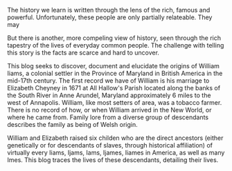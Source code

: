 The history we learn is written through the lens of the rich, famous and powerful. Unfortunately, these people are only partially relateable. They may 

But there is another, more compeling view of history, seen through the rich tapestry of the lives of everyday common people. The challenge with telling this story is the facts are scarce and hard to uncover. 

This blog seeks to discover, document and elucidate the origins of William Iiams, a colonial settler in the Province of Maryland in British America in the mid-17th century.  The first record we have of William is his marriage to Elizabeth Cheyney in 1671 at All Hallow's Parish located along the banks of the South River in Anne Arundel, Maryland approximately 6 miles to the west of Annapolis.  William, like most setters of area, was a tobacco farmer. There is no record of how, or when William arrived in the New World, or where he came from. Family lore from a diverse group of descendants describes the family as being of Welsh origin.  

William and Elizabeth raised six childen who are the direct ancestors (either genetically or for descendants of slaves, through historical affiliation) of virtually every Iiams, Ijams, Iams, Ijames, Iiames in America, as well as many Imes. This blog traces the lives of these descendants, detailing their lives.
